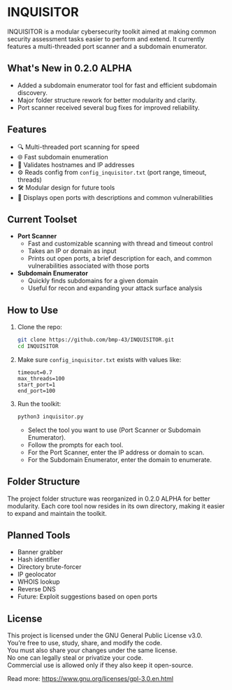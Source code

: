 # INQUISITOR

INQUISITOR is a modular cybersecurity toolkit aimed at making common security assessment tasks easier to perform and extend. It currently features a multi-threaded port scanner and a subdomain enumerator.

## What's New in 0.2.0 ALPHA

- Added a subdomain enumerator tool for fast and efficient subdomain discovery.
- Major folder structure rework for better modularity and clarity.
- Port scanner received several bug fixes for improved reliability.

## Features

- 🔍 Multi-threaded port scanning for speed
- 🌐 Fast subdomain enumeration
- 🧠 Validates hostnames and IP addresses
- ⚙️ Reads config from `config_inquisitor.txt` (port range, timeout, threads)
- 🛠️ Modular design for future tools
- 📝 Displays open ports with descriptions and common vulnerabilities

## Current Toolset

- **Port Scanner**
  - Fast and customizable scanning with thread and timeout control
  - Takes an IP or domain as input
  - Prints out open ports, a brief description for each, and common vulnerabilities associated with those ports
- **Subdomain Enumerator**
  - Quickly finds subdomains for a given domain
  - Useful for recon and expanding your attack surface analysis

## How to Use

1. Clone the repo:
    ```bash
    git clone https://github.com/bmp-43/INQUISITOR.git
    cd INQUISITOR
    ```

2. Make sure `config_inquisitor.txt` exists with values like:
    ```
    timeout=0.7
    max_threads=100
    start_port=1
    end_port=100
    ```

3. Run the toolkit:
    ```bash
    python3 inquisitor.py
    ```

    - Select the tool you want to use (Port Scanner or Subdomain Enumerator).
    - Follow the prompts for each tool.
    - For the Port Scanner, enter the IP address or domain to scan.
    - For the Subdomain Enumerator, enter the domain to enumerate.

## Folder Structure

The project folder structure was reorganized in 0.2.0 ALPHA for better modularity. Each core tool now resides in its own directory, making it easier to expand and maintain the toolkit.

## Planned Tools

- Banner grabber
- Hash identifier
- Directory brute-forcer
- IP geolocator
- WHOIS lookup
- Reverse DNS
- Future: Exploit suggestions based on open ports

## License

This project is licensed under the GNU General Public License v3.0.  
You’re free to use, study, share, and modify the code.  
You must also share your changes under the same license.  
No one can legally steal or privatize your code.  
Commercial use is allowed only if they also keep it open-source.

Read more: https://www.gnu.org/licenses/gpl-3.0.en.html

